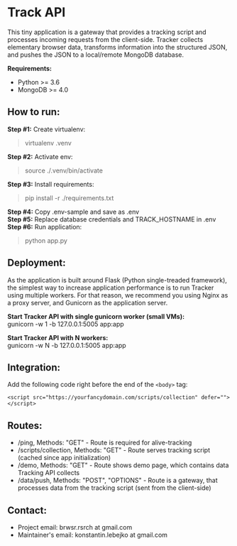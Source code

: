 # Track API

This tiny application is a gateway that provides a tracking script and processes incoming requests from the client-side. Tracker collects elementary browser data, transforms information into the structured JSON, and pushes the JSON to a local/remote MongoDB database.

**Requirements:**

- Python >= 3.6
- MongoDB >= 4.0

## How to run:

**Step #1:** Create virtualenv:

> virtualenv .venv

**Step #2:** Activate env:

> source ./.venv/bin/activate

**Step #3:** Install requirements:

> pip install -r ./requirements.txt

**Step #4:** Copy .env-sample and save as .env  
**Step #5:** Replace database credentials and TRACK_HOSTNAME in .env  
**Step #6:** Run application:

> python app.py

## Deployment:

As the application is built around Flask (Python single-treaded framework), the simplest way to increase application performance is to run Tracker using multiple workers. For that reason, we recommend you using Nginx as a proxy server, and Gunicorn as the application server.

**Start Tracker API with single gunicorn worker (small VMs):**  
gunicorn -w 1 -b 127.0.0.1:5005 app:app

**Start Tracker API with N workers:**  
gunicorn -w N -b 127.0.0.1:5005 app:app

## Integration:

Add the following code right before the end of the `<body>` tag:

```
<script src="https://yourfancydomain.com/scripts/collection" defer=""></script>
```

## Routes:

- /ping, Methods: "GET" - Route is required for alive-tracking
- /scripts/collection, Methods: "GET" - Route serves tracking script (cached since app initialization)
- /demo, Methods: "GET" - Route shows demo page, which contains data Tracking API collects
- /data/push, Methods: "POST", "OPTIONS" - Route is a gateway, that processes data from the tracking script (sent from the client-side)

## Contact:

- Project email: brwsr.rsrch at gmail.com
- Maintainer's email: konstantin.lebejko at gmail.com
